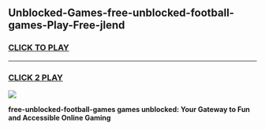 
## Unblocked-Games-free-unblocked-football-games-Play-Free-jlend
<h3>
<a href="https://premium76.site?title=free-unblocked-football-games&ref=10A">CLICK TO PLAY</a></h3>
<hr>

<h3>
<a href="https://premium76.site?title=free-unblocked-football-games&ref=10A">CLICK 2 PLAY</a>
  
</h3>

<a href="https://premium76.site?title=free-unblocked-football-games&ref=10A"><img src="https://clearcache.store/games.png"></a>


**free-unblocked-football-games games unblocked: Your Gateway to Fun and Accessible Online Gaming**
